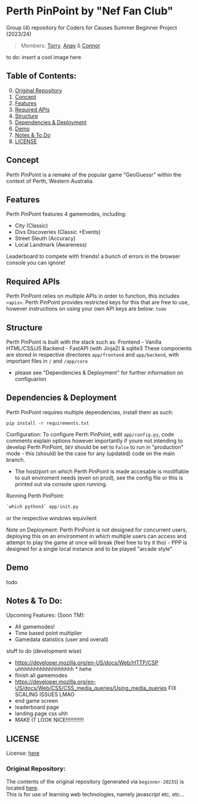 # Perth PinPoint by "Nef Fan Club"  
Group (4) repository for Coders for Causes Summer Beginner Project (2023/24)  
> Members: [Torry](https://torrytw.ooo), [Anay](https://github.com/Anay-Joshi26) & [Connor](https://github.com/connorstegall77997761125)

to do: insert a cool image here

## Table of Contents:
0. [Original Repository](#original-repository)
1. [Concept](#concept)
2. [Features](#features)
3. [Required APIs](#required-apis)
4. [Structure](#structure)  
5. [Dependencies & Deployment](#dependencies--deployment)
6. [Demo](#demo)  
7. [Notes & To Do](#notes--to-do)
8. [LICENSE](#license)

## Concept
Perth PinPoint is a remake of the popular game "GeoGuessr" within the context of Perth, Western Australia.

## Features
Perth PinPoint features 4 gamemodes, including:
- City (Classic)
- Divs Discoveries (Classic +Events)
- Street Sleuth (Accuracy)
- Local Landmark (Awareness)

Leaderboard to compete with friends!
a bunch of errors in the browser console you can ignore!

## Required APIs
Perth PinPoint relies on multiple APIs in order to function, this includes `<apis>`. Perth PinPoint provides restricted keys for this that are free to use, however instructions on using your own API keys are below:
`todo`

## Structure
Perth PinPoint is built with the stack such as:
Frontend - Vanilla HTML/CSS/JS
Backend - FastAPI (with Jinja2) & sqlite3
These components are stored in respective directores `app/frontend` and `app/backend`, with important files in `/` and `/app/core`
- please see "Dependencies & Deployment" for further information on configuarion


## Dependencies & Deployment
Perth PinPoint requires multiple dependencies, install them as such:
```
pip install -r requirements.txt
```

Configuration:
To configure Perth PinPoint, edit `app/config.py`, code comments explain options however importantly if youre not intending to develop Perth PinPoint, `DEV` should be set to `False` to run in "production" mode - this (should) be the case for any (updated) code on the main branch.
- The host/port on which Perth PinPoint is made accesable is modifiable to suit enviroment needs (even on prod), see the config file or this is printed out via console upon running.

Running Perth PinPoint:
```py
`which python3` app/init.py
```
or the respective windows equivilent

Note on Deployment:
Perth PinPoint is not designed for concurrent users, deploying this on an environment in which multiple users can access and attempt to play the game at once will break (feel free to try it tho) - PPP is designed for a single local instance and to be played "arcade style"

## Demo
todo

## Notes & To Do:

Upcoming Features: (Soon TM):
- All gamemodes!
- Time based point multiplier
- Gamedata statistics (user and overall)

stuff to do (development wise)
- https://developer.mozilla.org/en-US/docs/Web/HTTP/CSP uhhhhhhhhhhhhhhhhhh * hehe
- finish all gamemodes
- https://developer.mozilla.org/en-US/docs/Web/CSS/CSS_media_queries/Using_media_queries FIX SCALING ISSUES LMAO
- end game screen
- leaderboard page
- landing page css uhh
- MAKE IT LOOK NICE!!!!!!!!!!!!

## LICENSE
License: [here](/LICENSE)

### Original Repository:
The contents of the original repository (generated via `beginner-2023S`) is located [here](/beginner-2023summer-g4.bak/).  
This is for use of learning web technologies, namely javascript etc, etc...
